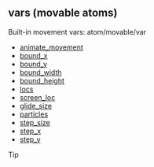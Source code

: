 ## vars (movable atoms)


Built-in movement vars:
atom/movable/var
+   [animate_movement](/ref/atom/movable/var/animate_movement.md) 
+   [bound_x](/ref/atom/movable/var/bound_x.md) 
+   [bound_y](/ref/atom/movable/var/bound_y.md) 
+   [bound_width](/ref/atom/movable/var/bound_width.md) 
+   [bound_height](/ref/atom/movable/var/bound_height.md) 
+   [locs](/ref/atom/movable/var/locs.md) 
+   [screen_loc](/ref/atom/movable/var/screen_loc.md) 
+   [glide_size](/ref/atom/movable/var/glide_size.md) 
+   [particles](/ref/atom/movable/var/particles.md) 
+   [step_size](/ref/atom/movable/var/step_size.md) 
+   [step_x](/ref/atom/movable/var/step_x.md) 
+   [step_y](/ref/atom/movable/var/step_y.md) 

> [!TIP] 
> 